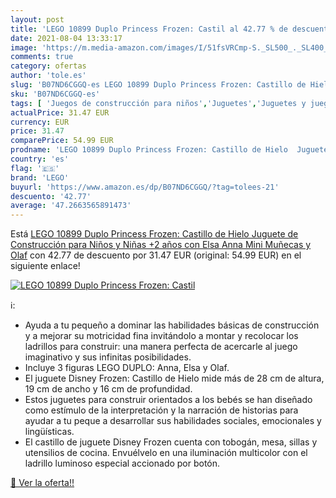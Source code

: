 ```yaml
---
layout: post
title: 'LEGO 10899 Duplo Princess Frozen: Castil al 42.77 % de descuento'
date: 2021-08-04 13:33:17
image: 'https://m.media-amazon.com/images/I/51fsVRCmp-S._SL500_._SL400_.jpg'
comments: true
category: ofertas
author: 'tole.es'
slug: 'B07ND6CGGQ-es LEGO 10899 Duplo Princess Frozen: Castillo de Hielo...'
sku: 'B07ND6CGGQ-es'
tags: [ 'Juegos de construcción para niños','Juguetes','Juguetes y juegos','lego', ]
actualPrice: 31.47 EUR
currency: EUR
price: 31.47
comparePrice: 54.99 EUR
prodname: 'LEGO 10899 Duplo Princess Frozen: Castillo de Hielo  Juguete de Construcción para Niños y Niñas +2 años con Elsa  Anna Mini Muñecas y Olaf'
country: 'es'
flag: '🇪🇸'
brand: 'LEGO'
buyurl: 'https://www.amazon.es/dp/B07ND6CGGQ/?tag=tolees-21'
descuento: '42.77'
average: '47.2663565891473'
---
```


Está [LEGO 10899 Duplo Princess Frozen: Castillo de Hielo  Juguete de Construcción para Niños y Niñas +2 años con Elsa  Anna Mini Muñecas y Olaf](https://www.amazon.es/dp/B07ND6CGGQ/?tag=tolees-21) con 42.77 de descuento por 31.47 EUR (original: 54.99 EUR) en el siguiente enlace!

[![LEGO 10899 Duplo Princess Frozen: Castil](https://m.media-amazon.com/images/I/51fsVRCmp-S._SL500_._SL400_.jpg)](https://www.amazon.es/dp/B07ND6CGGQ/?tag=tolees-21)

ℹ️:

- Ayuda a tu pequeño a dominar las habilidades básicas de construcción y a mejorar su motricidad fina invitándolo a montar y recolocar los ladrillos para construir: una manera perfecta de acercarle al juego imaginativo y sus infinitas posibilidades.
- Incluye 3 figuras LEGO DUPLO: Anna, Elsa y Olaf.
- El juguete Disney Frozen: Castillo de Hielo mide más de 28 cm de altura, 19 cm de ancho y 16 cm de profundidad.
- Estos juguetes para construir orientados a los bebés se han diseñado como estímulo de la interpretación y la narración de historias para ayudar a tu peque a desarrollar sus habilidades sociales, emocionales y lingüísticas.
- El castillo de juguete Disney Frozen cuenta con tobogán, mesa, sillas y utensilios de cocina. Envuélvelo en una iluminación multicolor con el ladrillo luminoso especial accionado por botón.

[🛒 Ver la oferta!!](https://www.amazon.es/dp/B07ND6CGGQ/?tag=tolees-21)
